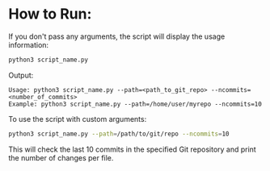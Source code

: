# How to Run:

If you don't pass any arguments, the script will display the usage information:

```bash
python3 script_name.py
```

Output:

```
Usage: python3 script_name.py --path=<path_to_git_repo> --ncommits=<number_of_commits>
Example: python3 script_name.py --path=/home/user/myrepo --ncommits=10
```

To use the script with custom arguments:

```bash
python3 script_name.py --path=/path/to/git/repo --ncommits=10
```

This will check the last 10 commits in the specified Git repository and print the number of changes per file.
